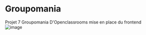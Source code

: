# Groupomania
Projet 7 Groupomania D'Openclassrooms
mise en place du frontend
![image](https://user-images.githubusercontent.com/97230074/205498705-c1853ef0-9f4e-411a-85cc-1220ae9d71b5.png)
